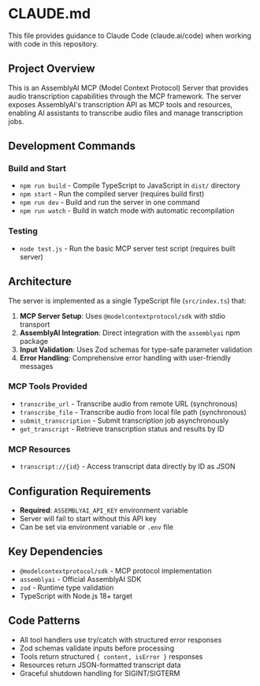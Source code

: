 # CLAUDE.md

This file provides guidance to Claude Code (claude.ai/code) when working with code in this repository.

## Project Overview

This is an AssemblyAI MCP (Model Context Protocol) Server that provides audio transcription capabilities through the MCP framework. The server exposes AssemblyAI's transcription API as MCP tools and resources, enabling AI assistants to transcribe audio files and manage transcription jobs.

## Development Commands

### Build and Start
- `npm run build` - Compile TypeScript to JavaScript in `dist/` directory
- `npm start` - Run the compiled server (requires build first)
- `npm run dev` - Build and run the server in one command
- `npm run watch` - Build in watch mode with automatic recompilation

### Testing
- `node test.js` - Run the basic MCP server test script (requires built server)

## Architecture

The server is implemented as a single TypeScript file (`src/index.ts`) that:

1. **MCP Server Setup**: Uses `@modelcontextprotocol/sdk` with stdio transport
2. **AssemblyAI Integration**: Direct integration with the `assemblyai` npm package
3. **Input Validation**: Uses Zod schemas for type-safe parameter validation
4. **Error Handling**: Comprehensive error handling with user-friendly messages

### MCP Tools Provided
- `transcribe_url` - Transcribe audio from remote URL (synchronous)
- `transcribe_file` - Transcribe audio from local file path (synchronous)  
- `submit_transcription` - Submit transcription job asynchronously
- `get_transcript` - Retrieve transcription status and results by ID

### MCP Resources
- `transcript://{id}` - Access transcript data directly by ID as JSON

## Configuration Requirements

- **Required**: `ASSEMBLYAI_API_KEY` environment variable
- Server will fail to start without this API key
- Can be set via environment variable or `.env` file

## Key Dependencies

- `@modelcontextprotocol/sdk` - MCP protocol implementation
- `assemblyai` - Official AssemblyAI SDK
- `zod` - Runtime type validation
- TypeScript with Node.js 18+ target

## Code Patterns

- All tool handlers use try/catch with structured error responses
- Zod schemas validate inputs before processing
- Tools return structured `{ content, isError }` responses
- Resources return JSON-formatted transcript data
- Graceful shutdown handling for SIGINT/SIGTERM